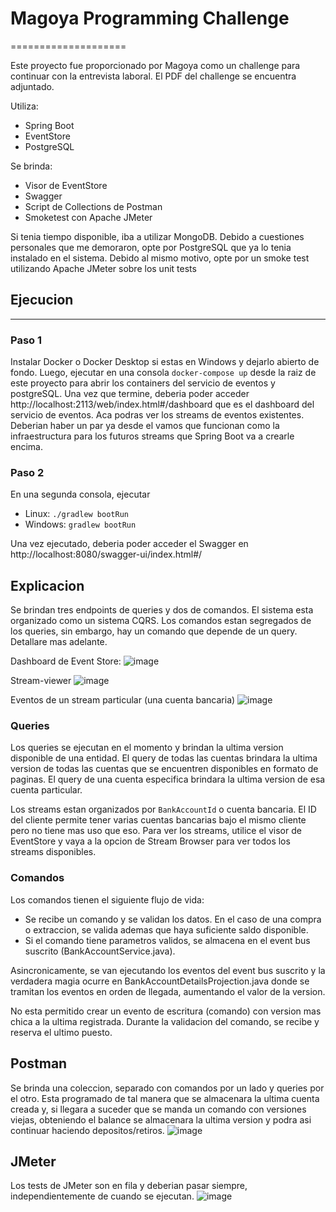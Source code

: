 # Magoya Programming Challenge
====================

Este proyecto fue proporcionado por Magoya como un challenge para continuar con la entrevista laboral. El PDF del challenge se encuentra adjuntado.

Utiliza:
- Spring Boot
- EventStore
- PostgreSQL

Se brinda:
- Visor de EventStore
- Swagger
- Script de Collections de Postman
- Smoketest con Apache JMeter

Si tenia tiempo disponible, iba a utilizar MongoDB. Debido a cuestiones personales que me demoraron, opte por PostgreSQL que ya lo tenia instalado en el sistema. Debido al mismo motivo, opte por un smoke test utilizando Apache JMeter sobre los unit tests

## Ejecucion
--------------------------------

### Paso 1

Instalar Docker o Docker Desktop si estas en Windows y dejarlo abierto de fondo. Luego, ejecutar en una consola `docker-compose up` desde la raiz de este proyecto para abrir los containers del servicio de eventos y postgreSQL.
Una vez que termine, deberia poder acceder http://localhost:2113/web/index.html#/dashboard que es el dashboard del servicio de eventos. Aca podras ver los streams de eventos existentes. Deberian haber un par ya desde el vamos que funcionan como la infraestructura para los futuros streams que Spring Boot va a crearle encima.

### Paso 2
En una segunda consola, ejecutar 
- Linux: `./gradlew bootRun`
- Windows: `gradlew bootRun`

Una vez ejecutado, deberia poder acceder el Swagger en http://localhost:8080/swagger-ui/index.html#/

## Explicacion

Se brindan tres endpoints de queries y dos de comandos. El sistema esta organizado como un sistema CQRS. Los comandos estan segregados de los queries, sin embargo, hay un comando que depende de un query. Detallare mas adelante.

Dashboard de Event Store:
![image](https://github.com/Zenyatta11/MagoyaChallenge/assets/94550664/0fdf4745-7221-48c8-9948-1a74068dc3e1)

Stream-viewer
![image](https://github.com/Zenyatta11/MagoyaChallenge/assets/94550664/d60da960-6288-412d-b236-a49249c3bffe)

Eventos de un stream particular (una cuenta bancaria)
![image](https://github.com/Zenyatta11/MagoyaChallenge/assets/94550664/e4e171fb-8f26-4ae4-b038-1015cc3fb019)

### Queries

Los queries se ejecutan en el momento y brindan la ultima version disponible de una entidad. El query de todas las cuentas brindara la ultima version de todas las cuentas que se encuentren disponibles en formato de paginas. El query de una cuenta especifica brindara la ultima version de esa cuenta particular.

Los streams estan organizados por `BankAccountId` o cuenta bancaria. El ID del cliente permite tener varias cuentas bancarias bajo el mismo cliente pero no tiene mas uso que eso. Para ver los streams, utilice el visor de EventStore y vaya a la opcion de Stream Browser para ver todos los streams disponibles. 

### Comandos

Los comandos tienen el siguiente flujo de vida:
- Se recibe un comando y se validan los datos. En el caso de una compra o extraccion, se valida ademas que haya suficiente saldo disponible.
- Si el comando tiene parametros validos, se almacena en el event bus suscrito (BankAccountService.java).

Asincronicamente, se van ejecutando los eventos del event bus suscrito y la verdadera magia ocurre en BankAccountDetailsProjection.java donde se tramitan los eventos en orden de llegada, aumentando el valor de la version.

No esta permitido crear un evento de escritura (comando) con version mas chica a la ultima registrada. Durante la validacion del comando, se recibe y reserva el ultimo puesto. 

## Postman

Se brinda una coleccion, separado con comandos por un lado y queries por el otro. Esta programado de tal manera que se almacenara la ultima cuenta creada y, si llegara a suceder que se manda un comando con versiones viejas, obteniendo el balance se almacenara la ultima version y podra asi continuar haciendo depositos/retiros.
![image](https://github.com/Zenyatta11/MagoyaChallenge/assets/94550664/4b4c9bf1-1044-4503-b82b-3e0be8286861)

## JMeter

Los tests de JMeter son en fila y deberian pasar siempre, independientemente de cuando se ejecutan.
![image](https://github.com/Zenyatta11/MagoyaChallenge/assets/94550664/a59a4cc3-1c63-4216-b9de-d9bbdf7abde2)
